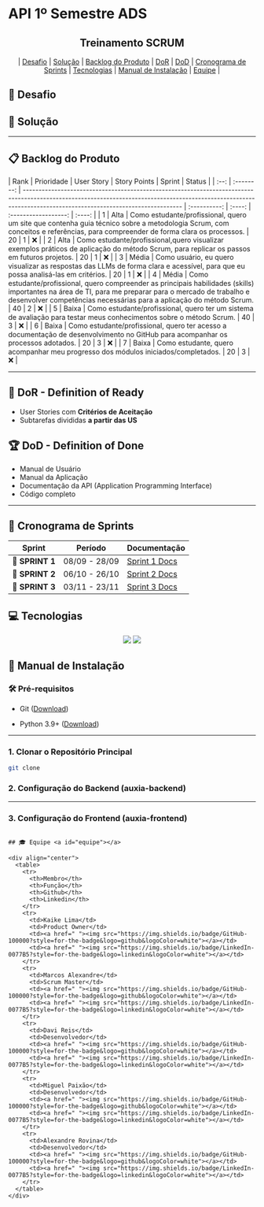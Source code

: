 # API 1º Semestre ADS

<p align="center">
      <h2 align="center"> Treinamento SCRUM</h2>
</p>

<p align="center">
  | <a href ="#desafio"> Desafio</a>  |
  <a href ="#solucao"> Solução</a>  |   
  <a href ="#backlog"> Backlog do Produto</a>  |
  <a href ="#dor">DoR</a>  |
  <a href ="#dod">DoD</a>  |
  <a href ="#sprint"> Cronograma de Sprints</a>  |
  <a href ="#tecnologias">Tecnologias</a> |
  <a href ="#manual">Manual de Instalação</a>  | 
  <a href ="#equipe"> Equipe</a> |
</p>


## 🏅 Desafio <a id="desafio"></a>



## 🏅 Solução <a id="solucao"></a>


---

## 📋 Backlog do Produto <a id="backlog"></a>

| Rank | Prioridade | User Story                                                                                                                                                                                                     | Story Points | Sprint | Status |
| :--: | :--------: | -------------------------------------------------------------------------------------------------------------------------------------------------------------------------------------------------------------- | :----------: | :----: | :------------------: | :----: |
|   1  |    Alta    | Como estudante/profissional, quero um site que contenha guia técnico sobre a metodologia Scrum, com conceitos e referências, para compreender de forma clara os processos.                                                                                             |      20      |    1   |    ❌   |
|   2  |    Alta    | Como estudante/profissional,quero visualizar exemplos práticos de aplicação do método Scrum, para replicar os passos em futuros projetos.                                                                       |      20      |    1   |    ❌   |
|   3  |    Média   | Como usuário, eu quero visualizar as respostas das LLMs de forma clara e acessível, para que eu possa analisá-las em critérios.                                                                                |      20      |    1   |    ❌   |
|   4  |    Média   | Como estudante/profissional, quero compreender as principais habilidades (skills) importantes na área de TI, para me preparar para o mercado de trabalho e desenvolver competências necessárias para a aplicação do método Scrum.                             |      40      |    2   |    ❌   |
|   5  |    Baixa   |    Como estudante/profissional, quero ter um sistema de avaliação para testar meus conhecimentos sobre o método Scrum.                                        |      40      |    3   |    ❌   |
|   6  |    Baixa   |    Como estudante/profissional, quero ter acesso a documentação de desenvolvimento no GitHub para acompanhar os processos adotados.                                  |      20      |    3   |    ❌   |
|   7  |    Baixa   |    Como estudante, quero acompanhar meu progresso dos módulos iniciados/completados.                                   |      20      |    3   |    ❌   |

---

## 🏃‍ DoR - Definition of Ready <a id="dor"></a>

* User Stories com **Critérios de Aceitação**
* Subtarefas divididas **a partir das US**


## 🏆 DoD - Definition of Done <a id="dod"></a>

* Manual de Usuário
* Manual da Aplicação
* Documentação da API (Application Programming Interface)
* Código completo

---

## 📅 Cronograma de Sprints <a id="sprint"></a>

| Sprint          |    Período    | Documentação                                     |
| --------------- | :-----------: | ------------------------------------------------ |
| 🔖 **SPRINT 1** | 08/09 - 28/09 | [Sprint 1 Docs](./documents/sprints/sprint-1/README.md) |
| 🔖 **SPRINT 2** | 06/10 - 26/10 | [Sprint 2 Docs](./documents/sprints/sprint-2/README.md) |
| 🔖 **SPRINT 3** | 03/11 - 23/11 | [Sprint 3 Docs](./documents/sprints/sprint-3/README.md) |

## 💻 Tecnologias <a id="tecnologias"></a>

<h4 align="center">
 <a href="https://www.python.org/"><img src="https://img.shields.io/badge/Python-3776AB?style=for-the-badge&logo=python&logoColor=white"></a>
 <a href="https://github.com/"><img src="https://img.shields.io/badge/github-%23121011.svg?style=for-the-badge&logo=github&logoColor=white"/></a>
</h4>

## 📖 Manual de Instalação <a id="manual"></a>

### 🛠 Pré-requisitos

- Git ([Download](https://git-scm.com/downloads))

- Python 3.9+ ([Download](https://www.python.org/downloads/))

---

### 1. Clonar o Repositório Principal

```bash
git clone 
```

### 2. Configuração do Backend (auxia-backend)


---

### 3. Configuração do Frontend (auxia-frontend)


```

## 🎓 Equipe <a id="equipe"></a>

<div align="center">
  <table>
    <tr>
      <th>Membro</th>
      <th>Função</th>
      <th>Github</th>
      <th>Linkedin</th>
    </tr>
    <tr>
      <td>Kaike Lima</td>
      <td>Product Owner</td>
      <td><a href=" "><img src="https://img.shields.io/badge/GitHub-100000?style=for-the-badge&logo=github&logoColor=white"></a></td>
      <td><a href=" "><img src="https://img.shields.io/badge/LinkedIn-0077B5?style=for-the-badge&logo=linkedin&logoColor=white"></a></td> 
    </tr>
    <tr>
      <td>Marcos Alexandre</td>
      <td>Scrum Master</td>
      <td><a href=" "><img src="https://img.shields.io/badge/GitHub-100000?style=for-the-badge&logo=github&logoColor=white"></a></td>
      <td><a href=" "><img src="https://img.shields.io/badge/LinkedIn-0077B5?style=for-the-badge&logo=linkedin&logoColor=white"></a></td>
    </tr>
    <tr>
      <td>Davi Reis</td>
      <td>Desenvolvedor</td>
      <td><a href=" "><img src="https://img.shields.io/badge/GitHub-100000?style=for-the-badge&logo=github&logoColor=white"></a></td>
      <td><a href=" "><img src="https://img.shields.io/badge/LinkedIn-0077B5?style=for-the-badge&logo=linkedin&logoColor=white"></a></td>
    </tr>
    <tr>
      <td>Miguel Paixão</td>
      <td>Desenvolvedor</td>
      <td><a href=" "><img src="https://img.shields.io/badge/GitHub-100000?style=for-the-badge&logo=github&logoColor=white"></a></td>
      <td><a href=" "><img src="https://img.shields.io/badge/LinkedIn-0077B5?style=for-the-badge&logo=linkedin&logoColor=white"></a></td>
    </tr>
    <tr>
      <td>Alexandre Rovina</td>
      <td>Desenvolvedor</td>
      <td><a href=" "><img src="https://img.shields.io/badge/GitHub-100000?style=for-the-badge&logo=github&logoColor=white"></a></td>
      <td><a href=" "><img src="https://img.shields.io/badge/LinkedIn-0077B5?style=for-the-badge&logo=linkedin&logoColor=white"></a></td>
    </tr>
  </table>
</div>

